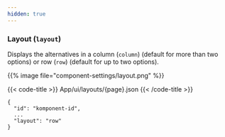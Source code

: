 ```yaml
---
hidden: true
---
```


<!-- begin intro -->
### Layout (`layout`)

Displays the alternatives in a column (`column`) (default for more than two options) or row (`row`) (default for up to two options).

<!-- end intro -->


<!-- begin asd -->

{{% image file="component-settings/layout.png" %}}

<!-- end asd -->


<!-- begin code -->

{{< code-title >}}
App/ui/layouts/{page}.json
{{< /code-title >}}

```json{hl_lines="4"}
{
  "id": "komponent-id",
  ...
  "layout": "row"
}
```

<!-- end code -->


<!-- begin more -->


<!-- end more -->
